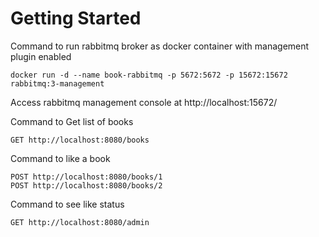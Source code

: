 # Getting Started

Command to run rabbitmq broker as docker container with management plugin enabled

```
docker run -d --name book-rabbitmq -p 5672:5672 -p 15672:15672  rabbitmq:3-management
```

Access rabbitmq management console at http://localhost:15672/

Command to Get list of books

```
GET http://localhost:8080/books
```

Command to like a book

```
POST http://localhost:8080/books/1
POST http://localhost:8080/books/2
```

Command to see like status

```
GET http://localhost:8080/admin
```